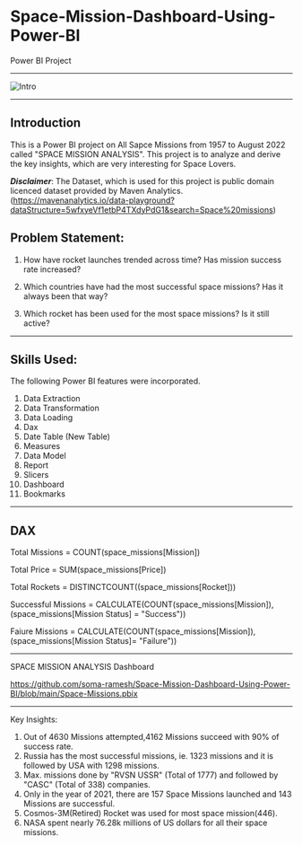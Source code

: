 # Space-Mission-Dashboard-Using-Power-BI
Power BI Project

---

![Intro](https://github.com/soma-ramesh/Space-Mission-Dashboard-Using-Power-BI/assets/143477687/3a824e60-20bb-4584-b81c-903c657160cc)

----

## Introduction
This is a Power BI project on All Sapce Missions from 1957 to August 2022 called "SPACE MISSION ANALYSIS". 
This project is to analyze and derive the key insights, which are very interesting for Space Lovers.

**_Disclaimer_**: The Dataset, which is used for this project is public domain licenced dataset provided by Maven Analytics.
(https://mavenanalytics.io/data-playground?dataStructure=5wfxyeVf1etbP4TXdyPdG1&search=Space%20missions)

## Problem Statement:

1. How have rocket launches trended across time? Has mission success rate increased?

2. Which countries have had the most successful space missions? Has it always been that way?

3. Which rocket has been used for the most space missions? Is it still active?

------

## Skills Used:
The following Power BI features were incorporated.
1. Data Extraction
2. Data Transformation
3. Data Loading
4. Dax
5. Date Table (New Table)
6. Measures
7. Data Model
8. Report
9. Slicers
10. Dashboard
11. Bookmarks

----

## DAX 

Total Missions = COUNT(space_missions[Mission])

Total Price = SUM(space_missions[Price])

Total Rockets = DISTINCTCOUNT((space_missions[Rocket]))

Successful Missions = CALCULATE(COUNT(space_missions[Mission]), (space_missions[Mission Status] = "Success"))

Faiure Missions = CALCULATE(COUNT(space_missions[Mission]), (space_missions[Mission Status]= "Failure"))

---
SPACE MISSION ANALYSIS Dashboard

https://github.com/soma-ramesh/Space-Mission-Dashboard-Using-Power-BI/blob/main/Space-Missions.pbix


-----



Key Insights:
1. Out of 4630 Missions attempted,4162 Missions succeed with 90% of success rate.
2. Russia has the most successful missions, ie. 1323 missions and it is followed by USA with 1298 missions.
3. Max. missions done by "RVSN USSR" (Total of 1777) and followed by "CASC" (Total of 338) companies.
4. Only in the year of 2021, there are 157 Space Missions launched and 143 Missions are successful.
5. Cosmos-3M(Retired) Rocket was used for most space mission(446).
6. NASA spent nearly 76.28k millions of US dollars for all their space missions.



    
